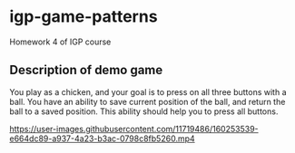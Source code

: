 # igp-game-patterns
Homework 4 of IGP course

## Description of demo game

You play as a chicken, and your goal is to press on all three buttons with a ball. 
You have an ability to save current position of the ball, and return the ball to a saved position.
This ability should help you to press all buttons.

https://user-images.githubusercontent.com/11719486/160253539-e664dc89-a937-4a23-b3ac-0798c8fb5260.mp4

